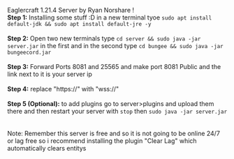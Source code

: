 Eaglercraft 1.21.4 Server by Ryan Norshare !
<br>
**Step 1:** Installing some stuff :D in a new terminal tyoe `sudo apt install default-jdk && sudo apt install default-jre -y` 
<br>
<br>
**Step 2:** Open two new terminals type `cd server && sudo java -jar server.jar` in the first and in the second type `cd bungee && sudo java -jar bungeecord.jar` 
<br>
<br>
**Step 3:** Forward Ports 8081 and 25565 and make port 8081 Public and the link next to it is your server ip 
<br>
<br>
**Step 4:** replace "https://" with "wss://" 
<br>
<br>
**Step 5 (Optional):** to add plugins go to server>plugins and upload them there and then restart your server with `stop` then `sudo java -jar server.jar`  
<br>
<br>
Note: Remember this server is free and so it is not going to be online 24/7 or lag free so i recommend installing the plugin "Clear Lag" which automatically clears entitys
